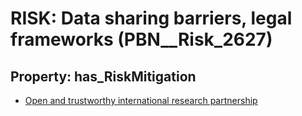 # RISK: __Data sharing barriers, legal frameworks__ (PBN__Risk_2627)

## Property: has_RiskMitigation

* [Open and trustworthy international research partnership](PBN__Mitigation_564)


